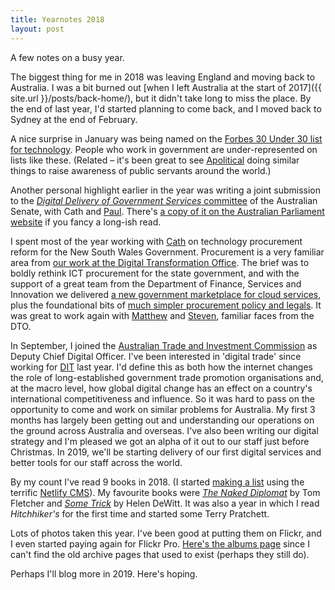 ```yaml
---
title: Yearnotes 2018
layout: post
---
```


A few notes on a busy year.

The biggest thing for me in 2018 was leaving England and moving back to Australia. I was a bit burned out [when I left Australia at the start of 2017]({{ site.url }}/posts/back-home/), but it didn't take long to miss the place. By the end of last year, I'd started planning to come back, and I moved back to Sydney at the end of February.

A nice surprise in January was being named on the [Forbes 30 Under 30 list for technology](https://www.forbes.com/30-under-30-europe/2018/technology/). People who work in government are under-represented on lists like these. (Related – it's been great to see [Apolitical](https://apolitical.co) doing similar things to raise awareness of public servants around the world.)

Another personal highlight earlier in the year was writing a joint submission to the [_Digital Delivery of Government Services_ committee](https://www.aph.gov.au/Parliamentary_Business/Committees/Senate/Finance_and_Public_Administration/digitaldelivery) of the Australian Senate, with Cath and [Paul](https://twitter.com/paul_shetler). There's [a copy of it on the Australian Parliament website](https://www.aph.gov.au/DocumentStore.ashx?id=23e042cf-0a83-426d-a16f-7c8ade238eb6&subId=564291) if you fancy a long-ish read.

I spent most of the year working with [Cath](https://twitter.com/CathDigital) on technology procurement reform for the New South Wales Government. Procurement is a very familiar area from [our work at the Digital Transformation Office](https://www.gov.au/marketplace). The brief was to boldly rethink ICT procurement for the state government, and with the support of a great team from the Department of Finance, Services and Innovation we delivered [a new government marketplace for cloud services](https://buy.nsw.gov.au), plus the foundational bits of [much simpler procurement policy and legals](https://procurepoint.nsw.gov.au/before-you-supply/ict-contract-templates/core-agreement-low-risk). It was great to work again with [Matthew](https://twitter.com/matthewlandauer) and [Steven](https://twitter.com/fearlesssteven), familiar faces from the DTO.

In September, I joined the [Australian Trade and Investment Commission](https://austrade.gov.au) as Deputy Chief Digital Officer. I've been interested in 'digital trade' since working for [DIT](https://www.gov.uk/dit) last year. I'd define this as both how the internet changes the role of long-established government trade promotion organisations and, at the macro level, how global digital change has an effect on a country's international competitiveness and influence. So it was hard to pass on the opportunity to come and work on similar problems for Australia. My first 3 months has largely been getting out and understanding our operations on the ground across Australia and overseas. I've also been writing our digital strategy and I'm pleased we got an alpha of it out to our staff just before Christmas. In 2019, we'll be starting delivery of our first digital services and better tools for our staff across the world.

By my count I've read 9 books in 2018. (I started [making a list]({{site.url}}/books) using the terrific [Netlify CMS](https://www.netlifycms.org)). My favourite books were _[The Naked Diplomat](https://www.goodreads.com/book/isbn/9780008127589)_ by Tom Fletcher and _[Some Trick](https://www.goodreads.com/book/isbn/9780811227827)_ by Helen DeWitt. It was also a year in which I read _Hitchhiker's_ for the first time and started some Terry Pratchett.

Lots of photos taken this year. I've been good at putting them on Flickr, and I even started paying again for Flickr Pro. [Here's the albums page](https://www.flickr.com/photos/jordanh14/albums) since I can't find the old archive pages that used to exist (perhaps they still do).

Perhaps I'll blog more in 2019. Here's hoping.
